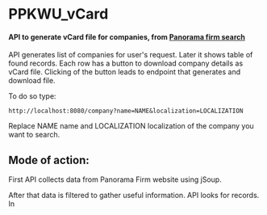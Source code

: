 # PPKWU_vCard

#### API to generate vCard file for companies, from [Panorama firm search](https://panoramafirm.pl/)

API generates list of companies for user's request. Later it shows table of found records. Each row has a button to download company details
as vCard file. Clicking of the button leads to endpoint that generates and download file.

To do so type:

``` 
http://localhost:8080/company?name=NAME&localization=LOCALIZATION
```

Replace NAME name and LOCALIZATION localization of the company you want to search.

## Mode of action:

First API collects data from Panorama Firm website using jSoup.

After that data is filtered to gather useful information. API looks for records. In <script> with type=application/ld+json records are
collected in json file. After that from json file cotainers classes are crated. Data in json format is send to html through jsp library.
Data is shown in a table with bootsrap. Each row has form hidden under button that leads to endpoint that generates and downloads vCard file.

## Example .ics file generated for March 2020

[Download example file]()

## Reference documentation

* [Spring boot configuration](https://docs.spring.io/spring-boot/docs/2.3.5.RELEASE/maven-plugin/reference/html/)
* [Parsing json file to class](http://tutorials.jenkov.com/java-json/gson.html)
* [Bulid table from json file](https://stackoverflow.com/questions/37814493/how-to-load-json-data-into-bootstrap-table)
* [HTML forms](https://www.w3schools.com/html/html_forms.asp)
